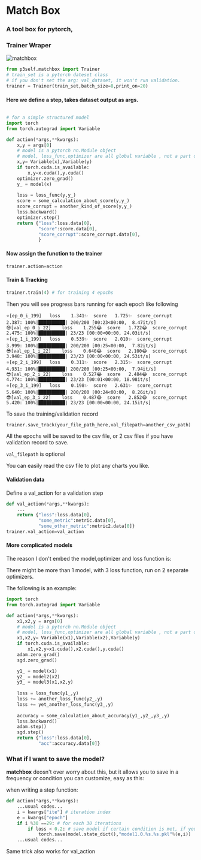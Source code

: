 # Match Box 

### A tool box for pytorch, 
### Trainer Wraper

![matchbox](https://raynardj.github.io/p3self/img/Match.jpg)

```python
from p3self.matchbox import Trainer
# train_set is a pytorch dateset class
# if you don't set the arg: val_dataset, it won't run validation.
trainer = Trainer(train_set,batch_size=8,print_on=20)
```

#### Here we define a step, takes dataset output as args.

```python

# for a simple structured model
import torch
from torch.autograd import Variable

def action(*args,**kwargs):
    x,y = args[0]
    # model is a pytorch nn.Module object
    # model, loss_func,optimizer are all global variable , not a part of this class
    x,y= Variable(x),Variable(y)
    if torch.cuda.is_available:
        x,y=x.cuda(),y.cuda()
    optimizer.zero_grad()
    y_ = model(x)
    
    loss = loss_func(y,y_)
    score = some_calculation_about_score(y,y_)
    score_corrupt = another_kind_of_score(y,y_)
    loss.backward()
    optimizer.step()
    return {"loss":loss.data[0],
            "score":score.data[0],
            "score_corrupt":score_corrupt.data[0],
            }
```
#### Now assign the function to the trainer
```python
trainer.action=action
```
#### Train & Tracking 
```python
trainer.train(4) # for training 4 epochs
```

Then you will see progress bars running for each epoch like following
```
⭐[ep_0_i_199]	loss	1.341✨	score	1.725✨	score_corrupt	2.387: 100%|██████████| 200/200 [00:23<00:00,  8.47it/s]
😎[val_ep_0_i_22]	loss	1.255😂	score	1.722😂	score_corrupt	2.475: 100%|██████████| 23/23 [00:00<00:00, 24.03it/s]
⭐[ep_1_i_199]	loss	0.539✨	score	2.010✨	score_corrupt	3.999: 100%|██████████| 200/200 [00:25<00:00,  7.82it/s]
😎[val_ep_1_i_22]	loss	0.640😂	score	2.100😂	score_corrupt	3.948: 100%|██████████| 23/23 [00:00<00:00, 24.53it/s]
⭐[ep_2_i_199]	loss	0.311✨	score	2.315✨	score_corrupt	4.931: 100%|██████████| 200/200 [00:25<00:00,  7.94it/s]
😎[val_ep_2_i_22]	loss	0.527😂	score	2.484😂	score_corrupt	4.774: 100%|██████████| 23/23 [00:01<00:00, 18.98it/s]
⭐[ep_3_i_199]	loss	0.198✨	score	2.631✨	score_corrupt	5.640: 100%|██████████| 200/200 [00:24<00:00,  8.26it/s]
😎[val_ep_3_i_22]	loss	0.487😂	score	2.852😂	score_corrupt	5.420: 100%|██████████| 23/23 [00:00<00:00, 24.15it/s]
```

To save the training/validation record
```python
trainer.save_track(your_file_path_here,val_filepath=another_csv_path)
```
All the epochs will be saved to the csv file, or 2 csv files if you have validation record to save.

```val_filepath``` is optional

You can easily read the csv file to plot any charts you like.

#### Validation data
Define a val_action for a validation step
```python
def val_action(*args,**kwargs):
    ...
    return {"loss":loss.data[0],
            "some_metric":metric.data[0],
            "some_other_metric":metric2.data[0]}
trainer.val_action=val_action
```
#### More complicated models
The reason I don't embed the model,optimizer and loss function is:

There might be more than 1 model, with 3 loss function, run on 2 separate optimizers.

The following is an example:
```python
import torch
from torch.autograd import Variable

def action(*args,**kwargs):
    x1,x2,y = args[0]
    # model is a pytorch nn.Module object
    # model, loss_func,optimizer are all global variable , not a part of this class
    x1,x2,y= Variable(x1),Variable(x2),Variable(y)
    if torch.cuda.is_available:
        x1,x2,y=x1.cuda(),x2.cuda(),y.cuda()
    adam.zero_grad()
    sgd.zero_grad()

    y1_ = model(x1)
    y2_ = model2(x2)
    y3_ = model3(x1,x2,y)
    
    loss = loss_func(y1_,y)
    loss += another_loss_func(y2_,y)
    loss += yet_another_loss_func(y3_,y)
    
    accuracy = some_calculation_about_accuracy(y1_,y2_,y3_,y)
    loss.backward()
    adam.step()
    sgd.step()
    return {"loss":loss.data[0],
            "acc":accuracy.data[0]}
```
### What if I want to save the model?

**matchbox** deosn't over worry about this, but it allows you to save in a frequency or condition you can customize, easy as this:

when writing a step function:

```python
def action(*args,**kwargs):
    ...usual codes...
    i = kwargs["ite"] # iteration index
    e = kwargs["epoch"]
    if i %30 ==29: # for each 30 iterations
        if loss < 0.2: # save model if certain condition is met, if you like
            torch.save(model.state_dict(),"model1.0.%s.%s.pkl"%(e,i))
    ...usual codes...
```

Same trick also works for val_action 